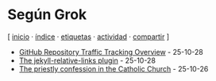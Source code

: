 # Según Grok
[ [inicio](/index.md) · [índice](/indice.md) · [etiquetas](/etiquetas.md) · [actividad](/actividad.md) · [compartir](https://x.com/intent/tweet?text=Seg%C3%BAn+Grok+%E2%80%94+Etiquetas%0A%0A%E2%86%92+https%3A%2F%2Fgithub.com%2Fjucardus%2Fjucardus.github.io%2Fblob%2Fmain%2Fs%2Fe%2Fsegun-grok.md%0A%0A%23etiquetas_jucardus) ]

* [GitHub Repository Traffic Tracking Overview](/g/i/t/github-repository-traffic-tracking-overview.md) - 25-10-28
* [The jekyll-relative-links plugin](/t/h/e/the-jekyll-ralative-links-plugin.md) - 25-10-28
* [The priestly confession in the Catholic Church](/t/h/e/the-priestly-confession-in-the-catholic-church.md) - 25-10-26